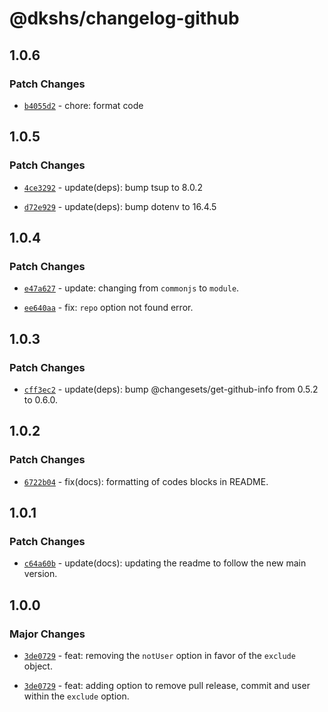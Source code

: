 # @dkshs/changelog-github

## 1.0.6

### Patch Changes

- [`b4055d2`](https://github.com/dkshs/changelog-github/commit/b4055d2e3185f307f8fd2ee156f10f49b5425935) - chore: format code

## 1.0.5

### Patch Changes

- [`4ce3292`](https://github.com/dkshs/changelog-github/commit/4ce329215bfe90640df55f573715131b2c9e6fc7) - update(deps): bump tsup to 8.0.2

- [`d72e929`](https://github.com/dkshs/changelog-github/commit/d72e9291dd2938134d0308cd60ab709048db347e) - update(deps): bump dotenv to 16.4.5

## 1.0.4

### Patch Changes

- [`e47a627`](https://github.com/dkshs/changelog-github/commit/e47a62715127c7c960cd1e41f097b624a5721a7f) - update: changing from `commonjs` to `module`.

- [`ee640aa`](https://github.com/dkshs/changelog-github/commit/ee640aa6d641285c9041449eaa1ba0e848151c98) - fix: `repo` option not found error.

## 1.0.3

### Patch Changes

- [`cff3ec2`](https://github.com/dkshs/changelog-github/commit/cff3ec2f12b86ced6d3c3268fb1e2affc29707f5) - update(deps): bump @changesets/get-github-info from 0.5.2 to 0.6.0.

## 1.0.2

### Patch Changes

- [`6722b04`](https://github.com/dkshs/changelog-github/commit/6722b0463c4bf02c87f600edc17d35577daa0c53) - fix(docs): formatting of codes blocks in README.

## 1.0.1

### Patch Changes

- [`c64a60b`](https://github.com/dkshs/changelog-github/commit/c64a60b5ce02ed2cb39d6158e1f2e97abde24cc5) - update(docs): updating the readme to follow the new main version.

## 1.0.0

### Major Changes

- [`3de0729`](https://github.com/dkshs/changelog-github/commit/3de072970dc5a322b2748eeb53996db64bd1b5d4) - feat: removing the `notUser` option in favor of the `exclude` object.

- [`3de0729`](https://github.com/dkshs/changelog-github/commit/3de072970dc5a322b2748eeb53996db64bd1b5d4) - feat: adding option to remove pull release, commit and user within the `exclude` option.
